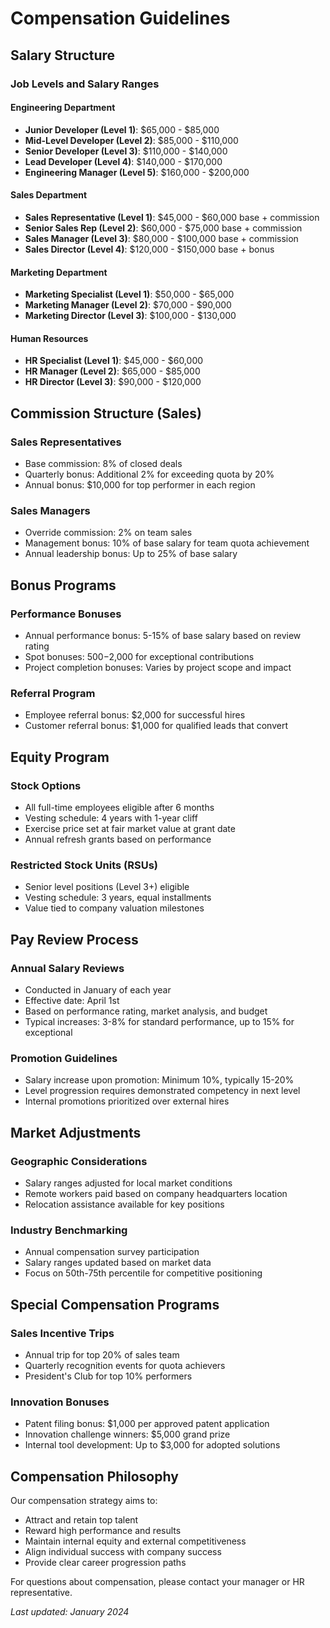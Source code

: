 # Compensation Guidelines

## Salary Structure

### Job Levels and Salary Ranges

#### Engineering Department
- **Junior Developer (Level 1)**: $65,000 - $85,000
- **Mid-Level Developer (Level 2)**: $85,000 - $110,000  
- **Senior Developer (Level 3)**: $110,000 - $140,000
- **Lead Developer (Level 4)**: $140,000 - $170,000
- **Engineering Manager (Level 5)**: $160,000 - $200,000

#### Sales Department  
- **Sales Representative (Level 1)**: $45,000 - $60,000 base + commission
- **Senior Sales Rep (Level 2)**: $60,000 - $75,000 base + commission
- **Sales Manager (Level 3)**: $80,000 - $100,000 base + commission
- **Sales Director (Level 4)**: $120,000 - $150,000 base + bonus

#### Marketing Department
- **Marketing Specialist (Level 1)**: $50,000 - $65,000
- **Marketing Manager (Level 2)**: $70,000 - $90,000
- **Marketing Director (Level 3)**: $100,000 - $130,000

#### Human Resources
- **HR Specialist (Level 1)**: $45,000 - $60,000
- **HR Manager (Level 2)**: $65,000 - $85,000
- **HR Director (Level 3)**: $90,000 - $120,000

## Commission Structure (Sales)

### Sales Representatives
- Base commission: 8% of closed deals
- Quarterly bonus: Additional 2% for exceeding quota by 20%
- Annual bonus: $10,000 for top performer in each region

### Sales Managers
- Override commission: 2% on team sales
- Management bonus: 10% of base salary for team quota achievement
- Annual leadership bonus: Up to 25% of base salary

## Bonus Programs

### Performance Bonuses
- Annual performance bonus: 5-15% of base salary based on review rating
- Spot bonuses: $500-$2,000 for exceptional contributions
- Project completion bonuses: Varies by project scope and impact

### Referral Program
- Employee referral bonus: $2,000 for successful hires
- Customer referral bonus: $1,000 for qualified leads that convert

## Equity Program

### Stock Options
- All full-time employees eligible after 6 months
- Vesting schedule: 4 years with 1-year cliff
- Exercise price set at fair market value at grant date
- Annual refresh grants based on performance

### Restricted Stock Units (RSUs)
- Senior level positions (Level 3+) eligible
- Vesting schedule: 3 years, equal installments
- Value tied to company valuation milestones

## Pay Review Process

### Annual Salary Reviews
- Conducted in January of each year
- Effective date: April 1st
- Based on performance rating, market analysis, and budget
- Typical increases: 3-8% for standard performance, up to 15% for exceptional

### Promotion Guidelines
- Salary increase upon promotion: Minimum 10%, typically 15-20%
- Level progression requires demonstrated competency in next level
- Internal promotions prioritized over external hires

## Market Adjustments

### Geographic Considerations
- Salary ranges adjusted for local market conditions
- Remote workers paid based on company headquarters location
- Relocation assistance available for key positions

### Industry Benchmarking
- Annual compensation survey participation
- Salary ranges updated based on market data
- Focus on 50th-75th percentile for competitive positioning

## Special Compensation Programs

### Sales Incentive Trips
- Annual trip for top 20% of sales team
- Quarterly recognition events for quota achievers
- President's Club for top 10% performers

### Innovation Bonuses
- Patent filing bonus: $1,000 per approved patent application
- Innovation challenge winners: $5,000 grand prize
- Internal tool development: Up to $3,000 for adopted solutions

## Compensation Philosophy

Our compensation strategy aims to:
- Attract and retain top talent
- Reward high performance and results
- Maintain internal equity and external competitiveness
- Align individual success with company success
- Provide clear career progression paths

For questions about compensation, please contact your manager or HR representative.

*Last updated: January 2024*
